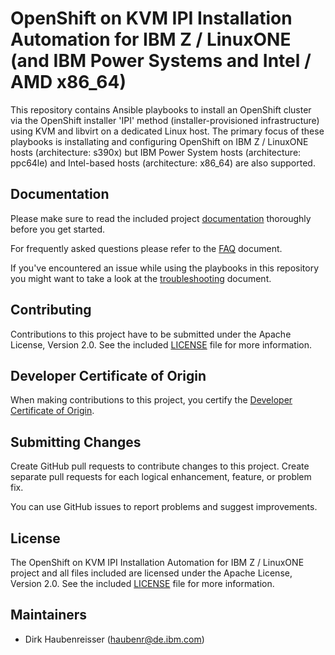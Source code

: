 # OpenShift on KVM IPI Installation Automation for IBM Z / LinuxONE (and IBM Power Systems and Intel / AMD x86_64)

This repository contains Ansible playbooks to install an OpenShift cluster via the OpenShift installer 'IPI' method (installer-provisioned infrastructure) using KVM and libvirt on a dedicated Linux host.
The primary focus of these playbooks is installating and configuring OpenShift on IBM Z / LinuxONE hosts (architecture: s390x) but IBM Power System hosts (architecture: ppc64le) and Intel-based hosts (architecture: x86_64) are also supported.

## Documentation

Please make sure to read the included project [documentation](docs/DOCUMENTATION.md) thoroughly before you get started.

For frequently asked questions please refer to the [FAQ](docs/FAQ.md) document.

If you've encountered an issue while using the playbooks in this repository you might want to take a look at the [troubleshooting](docs/TROUBLESHOOTING.md) document.

## Contributing

Contributions to this project have to be submitted under the Apache License, Version 2.0. See the included [LICENSE](LICENSE) file for more information.

## Developer Certificate of Origin

When making contributions to this project, you certify the [Developer Certificate of Origin](https://developercertificate.org/).

## Submitting Changes

Create GitHub pull requests to contribute changes to this project. Create separate pull requests for each logical enhancement, feature, or problem fix.

You can use GitHub issues to report problems and suggest improvements.

## License

The OpenShift on KVM IPI Installation Automation for IBM Z / LinuxONE project and all files included are licensed under the Apache License, Version 2.0. See the included [LICENSE](LICENSE) file for more information.

## Maintainers

- Dirk Haubenreisser (haubenr@de.ibm.com)
